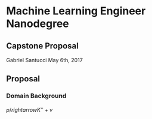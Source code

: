 # Machine Learning Engineer Nanodegree
## Capstone Proposal
Gabriel Santucci
May 6th, 2017

## Proposal

### Domain Background
$p/rightarrow K^{+} + \nu$
